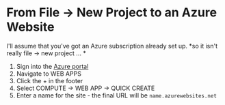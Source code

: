 # From File -> New Project to an Azure Website

I'll assume that you've got an Azure subscription already set up. *so it isn't really file -> new project ... *

1. Sign into the [Azure portal](http://manage.windowsazure.com) 
2. Navigate to WEB APPS
3. Click the + in the footer
4. Select COMPUTE -> WEB APP -> QUICK CREATE
5. Enter a name for the site - the final URL will be `name.azurewebsites.net`



